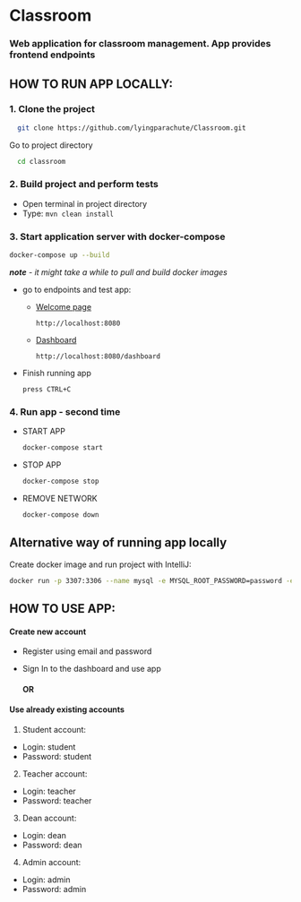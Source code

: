 # Classroom

### Web application for classroom management. App provides frontend endpoints

## HOW TO RUN APP LOCALLY:

### 1. Clone the project

```bash
  git clone https://github.com/lyingparachute/Classroom.git
```

Go to project directory

```bash
  cd classroom
```

### 2. Build project and perform tests

* Open terminal in project directory
* Type:
  `mvn clean install`

### 3. Start application server with docker-compose

```bash
docker-compose up --build
```

***note** - it might take a while to pull and build docker images*

* go to endpoints and test app:
  * <a href="http://localhost:8080/" target="_blank">Welcome page</a>

    `http://localhost:8080`
  * <a href="http://localhost:8080/dashboard" target="_blank">Dashboard</a>

    `http://localhost:8080/dashboard`
* Finish running app

  ```
  press CTRL+C
  ``` 

### 4. Run app - second time

* START APP
  ```bash
  docker-compose start
  ```
* STOP APP
   ```bash
  docker-compose stop
  ```
* REMOVE NETWORK
  ```bash
  docker-compose down
  ```

## Alternative way of running app locally

Create docker image and run project with IntelliJ:

```bash
docker run -p 3307:3306 --name mysql -e MYSQL_ROOT_PASSWORD=password -e MYSQL_DATABASE=classroom --rm -d mysql
```

## HOW TO USE APP:

#### Create new account

* Register using email and password
* Sign In to the dashboard and use app

  #### OR

#### Use already existing accounts

1) Student account:
  * Login: student
  * Password: student
2) Teacher account:
  * Login: teacher
  * Password: teacher
3) Dean account:
  * Login: dean
  * Password: dean
4) Admin account:
  * Login: admin
  * Password: admin

